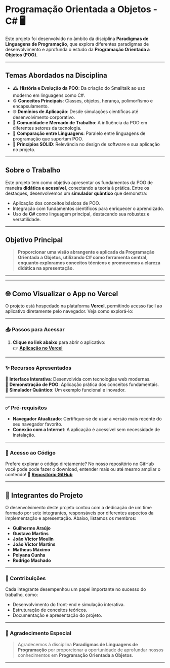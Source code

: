 # **Programação Orientada a Objetos - C#** 🖥️

Este projeto foi desenvolvido no âmbito da disciplina **Paradigmas de Linguagens de Programação**, que explora diferentes paradigmas de desenvolvimento e aprofunda o estudo da **Programação Orientada a Objetos (POO)**. 

---

## **Temas Abordados na Disciplina**

- 🕰️ **História e Evolução da POO**: Da criação do Smalltalk ao uso moderno em linguagens como C#.
- ⚙️ **Conceitos Principais**: Classes, objetos, herança, polimorfismo e encapsulamento.
- 🌐 **Domínios de Aplicação**: Desde simulações científicas até desenvolvimento corporativo.
- 👥 **Comunidade e Mercado de Trabalho**: A influência da POO em diferentes setores da tecnologia.
- 🔄 **Comparação entre Linguagens**: Paralelo entre linguagens de programação que suportam POO.
- 📐 **Princípios SOLID**: Relevância no design de software e sua aplicação no projeto.

---

## **Sobre o Trabalho**

Este projeto tem como objetivo apresentar os fundamentos da POO de maneira **didática e acessível**, conectando a teoria à prática. Entre os destaques, desenvolvemos um **simulador quântico** que demonstra:

- Aplicação dos conceitos básicos de POO.
- Integração com fundamentos científicos para enriquecer o aprendizado.
- Uso de **C#** como linguagem principal, destacando sua robustez e versatilidade.

---

## **Objetivo Principal**

> **Proporcionar uma visão abrangente e aplicada da Programação Orientada a Objetos, utilizando C# como ferramenta central, enquanto exploramos conceitos técnicos e promovemos a clareza didática na apresentação.**

---

---

## **🌐 Como Visualizar o App no Vercel**

O projeto está hospedado na plataforma **Vercel**, permitindo acesso fácil ao aplicativo diretamente pelo navegador. Veja como explorá-lo:

---

### **📥 Passos para Acessar**

1. **Clique no link abaixo** para abrir o aplicativo:  
   👉 [**Aplicação no Vercel**](https://prog-orientado-objeto-web.vercel.app)

---

### **✨ Recursos Apresentados**

🔹 **Interface Interativa**: Desenvolvida com tecnologias web modernas.  
🔹 **Demonstração de POO**: Aplicação prática dos conceitos fundamentais.  
🔹 **Simulador Quântico**: Um exemplo funcional e inovador.  

---

### **✅ Pré-requisitos**

- **Navegador Atualizado**: Certifique-se de usar a versão mais recente do seu navegador favorito.  
- **Conexão com a Internet**: A aplicação é acessível sem necessidade de instalação.

---

### **📂 Acesso ao Código**

Prefere explorar o código diretamente? No nosso repositório no GitHub você pode pode fazer o download, entender mais ou até mesmo ampliar o conteúdo!
🔗 [**Repositório GitHub**](https://github.com/GustaM0/prog_orientado_objeto_web)

---

## **👥 Integrantes do Projeto**

O desenvolvimento deste projeto contou com a dedicação de um time formado por sete integrantes, responsáveis por diferentes aspectos da implementação e apresentação. Abaixo, listamos os membros:

- **Guilherme Araújo**  
- **Gustavo Martins** 
- **João Victor Moulin**  
- **João Victor Martins** 
- **Matheus Máximo**  
- **Polyana Cunha**  
- **Rodrigo Machado**  

---

### **💼 Contribuições**

Cada integrante desempenhou um papel importante no sucesso do trabalho, como:  
- Desenvolvimento do front-end e simulação interativa.  
- Estruturação de conceitos teóricos.  
- Documentação e apresentação do projeto.

---

### **📢 Agradecimento Especial**

> Agradecemos à disciplina **Paradigmas de Linguagens de Programação** por proporcionar a oportunidade de aprofundar nossos conhecimentos em **Programação Orientada a Objetos**.

---